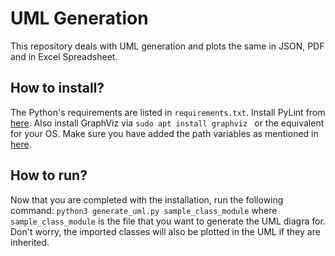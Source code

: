# UML Generation
This repository deals with UML generation and plots the same in JSON, PDF and in Excel Spreadsheet.
## How to install?
The Python's requirements are listed in `requirements.txt`.
Install PyLint from [here](https://www.pylint.org/#install).
Also install GraphViz via `sudo apt install graphviz ` or the equivalent for your OS.
Make sure you have added the path variables as mentioned in [here](https://gist.github.com/HarshaVardhanBabu/9a47db9e33cf06e9e1e917520bb54056).
## How to run?
Now that you are completed with the installation, run the following command:
`python3 generate_uml.py sample_class_module` where `sample_class_module` is the file that you want to generate the UML diagra for. Don't worry, the imported classes will also be plotted in the UML if they are inherited.